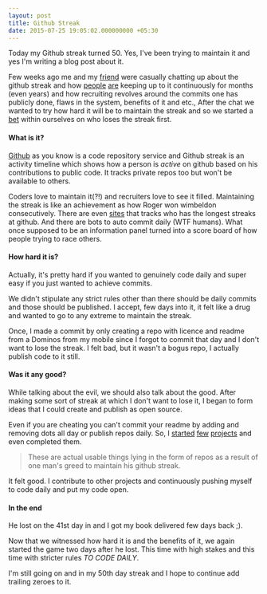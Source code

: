 ```yaml
---
layout: post
title: Github Streak
date: 2015-07-25 19:05:02.000000000 +05:30
---
```

Today my Github streak turned 50. Yes, I've been trying to maintain it and yes I'm writing a blog post about it.

Few weeks ago me and my [friend](https://twitter.com/hindupuravinash) were casually chatting up about the github streak and how [people](https://github.com/karan) [are](https://github.com/akerl) keeping up to it continuously for months (even years) and how recruiting revolves around the commits one has publicly done, flaws in the system, benefits of it and etc., After the chat we wanted to try how hard it will be to maintain the streak and so we started a [bet](https://en.wikipedia.org/wiki/The_Martian_%28Weir_novel%29) within ourselves on who loses the streak first.

#### What is it?
[Github](https://github.com/avinoth) as you know is a code repository service and Github streak is an activity timeline which shows how a person is *active* on github based on his contributions to public code. It tracks private repos too but won't be available to others.

Coders love to maintain it(?!) and recruiters love to see it filled. Maintaining the streak is like an achievement as how Roger won wimbeldon consecutively. There are even [sites](http://longeststreak.net/) that tracks who has the longest streaks at github. And there are bots to auto commit daily (WTF humans). What once supposed to be an information panel turned into a score board of how people trying to race others.


#### How hard it is?
Actually, it's pretty hard if you wanted to genuinely code daily and super easy if you just wanted to achieve commits.

We didn't stipulate any strict rules other than there should be daily commits and those should be published. I accept, few days into it, it felt like a drug and wanted to go to any extreme to maintain the streak.

Once, I made a commit by only creating a repo with licence and readme from a Dominos from my mobile since I forgot to commit that day and I don't want to lose the streak. I felt bad, but it wasn't a bogus repo, I actually publish code to it still.

#### Was it any good?
While talking about the evil, we should also talk about the good. After making some sort of streak at which I don't want to lose it, I began to form ideas that I could create and publish as open source.

Even if you are cheating you can't commit your readme by adding and removing dots all day or publish repos daily. So, I [started](https://github.com/avinoth/go-metacritic) [few](https://github.com/avinoth/inspiry) [projects](https://github.com/avinoth/cram) and even completed them.

>These are actual usable things lying in the form of repos as a result of one man's greed to maintain his github streak.

It felt good. I contribute to other projects and continuously pushing myself to code daily and put my code open.

#### In the end
He lost on the 41st day in and I got my book delivered few days back ;).

Now that we witnessed how hard it is and the benefits of it, we again started the game two days after he lost. This time with high stakes and this time with stricter rules *TO CODE DAILY*.

I'm still going on and in my 50th day streak and I hope to continue add trailing zeroes to it.

